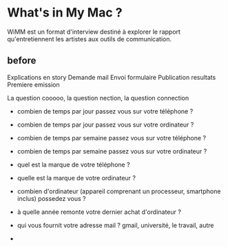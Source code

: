# What's in My Mac ?

WiMM est un format d'interview destiné à explorer le rapport qu'entretiennent les artistes aux outils de communication.

## before

Explications en story
Demande mail
Envoi formulaire
Publication resultats
Premiere emission


La question cooooo, la question nection, 
la question connection

* combien de temps par jour passez vous sur votre téléphone ?
* combien de temps par jour passez vous sur votre ordinateur ?

* combien de temps par semaine passez vous sur votre téléphone ?
* combien de temps par semaine passez vous sur votre ordinateur ?

* quel est la marque de votre téléphone ?
* quelle est la marque de votre ordinateur ?

* combien d'ordinateur (appareil comprenant un processeur, smartphone inclus) possedez vous ?

* à quelle année remonte votre dernier achat d'ordinateur ?

* qui vous fournit votre adresse mail ?
gmail, université, le travail, autre

* 
